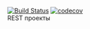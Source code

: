 [![Build Status](https://travis-ci.org/KirillDan/job4j_rest.svg?branch=develop)](https://travis-ci.org/KirillDan/job4j_rest)
[![codecov](https://codecov.io/gh/KirillDan/job4j_rest/branch/develop/graph/badge.svg?token=R1UMDG8RPU)](https://codecov.io/gh/KirillDan/job4j_rest)
<br/>
REST проекты

